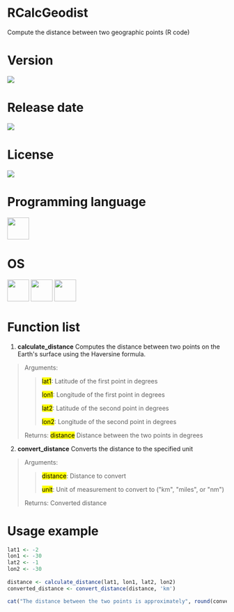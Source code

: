 # RCalcGeodist

Compute the distance between two geographic points (R code)

# Version

![](https://img.shields.io/badge/Version%3A-1.0-success)

# Release date

![](https://img.shields.io/badge/Release%20date-May%2C%2030%2C%202023-9cf)

# License

![](https://img.shields.io/github/license/Ileriayo/markdown-badges?style=for-the-badge)

# Programming language

<img src="https://img.icons8.com/?size=512&id=CLvQeiwFpit4&format=png" width="50"/>

# OS

<img src="https://img.icons8.com/?size=512&id=17842&format=png" width="50"/> <img src="https://img.icons8.com/?size=512&id=122959&format=png" width="50"/> <img src="https://img.icons8.com/?size=512&id=108792&format=png" width="50"/>

# Function list

1. **calculate_distance** Computes the distance between two points on the Earth's surface using the Haversine formula.

> Arguments:
> 
>> <mark>lat1</mark>: Latitude of the first point in degrees
>> 
>> <mark>lon1</mark>: Longitude of the first point in degrees
>> 
>> <mark>lat2</mark>: Latitude of the second point in degrees
>> 
>> <mark>lon2</mark>: Longitude of the second point in degrees
>
> Returns: <mark>distance</mark> Distance between the two points in degrees

2. **convert_distance** Converts the distance to the specified unit

> Arguments:
>
>> <mark>distance</mark>: Distance to convert
>> 
>> <mark>unit</mark>: Unit of measurement to convert to ("km", "miles", or "nm")
>
> Returns: Converted distance

# Usage example

```R
lat1 <- -2
lon1 <- -30
lat2 <- -1
lon2 <- -30
    
distance <- calculate_distance(lat1, lon1, lat2, lon2)
converted_distance <- convert_distance(distance, 'km')

cat("The distance between the two points is approximately", round(converted_distance, 2), unit, "\n")
```
